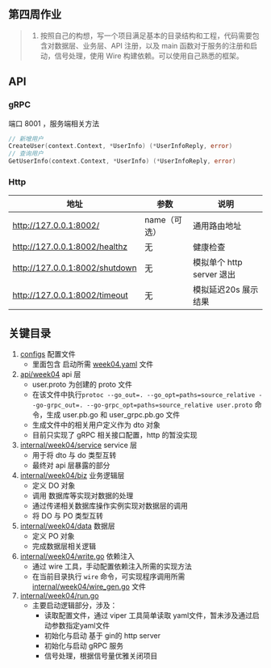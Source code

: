 ## 第四周作业
> 1. 按照自己的构想，写一个项目满足基本的目录结构和工程，代码需要包含对数据层、业务层、API 注册，以及 main 函数对于服务的注册和启动，信号处理，使用 Wire 构建依赖。可以使用自己熟悉的框架。

## API
### gRPC
端口 8001 ，服务端相关方法
```Go
// 新增用户 
CreateUser(context.Context, *UserInfo) (*UserInfoReply, error)
// 查询用户
GetUserInfo(context.Context, *UserInfo) (*UserInfoReply, error)
```

### Http
| 地址 | 参数       | 说明                  |
|---|----------|---------------------|
| http://127.0.0.1:8002/| name（可选） | 通用路由地址              |
| http://127.0.0.1:8002/healthz| 无        | 健康检查                |
| http://127.0.0.1:8002/shutdown| 无        | 模拟单个 http server 退出 |
| http://127.0.0.1:8002/timeout| 无        | 模拟延迟20s 展示结果        |
## 关键目录
1. [configs](../../configs) 配置文件
    - 里面包含 启动所需 [week04.yaml](../../configs/week04.yaml) 文件
2. [api/week04](../../api/week04) api 层
   - user.proto 为创建的 proto 文件
   - 在该文件中执行`protoc --go_out=. --go_opt=paths=source_relative --go-grpc_out=. --go-grpc_opt=paths=source_relative user.proto` 命令，生成 user.pb.go 和  user_grpc.pb.go 文件
   - 生成文件中的相关用户定义作为 dto 对象
   - 目前只实现了 gRPC 相关接口配置，http 的暂没实现
3. [internal/week04/service](service)  service 层
   - 用于将 dto 与 do 类型互转
   - 最终对 api 层暴露的部分
4. [internal/week04/biz](biz) 业务逻辑层
   - 定义 DO 对象
   - 调用 数据库等实现对数据的处理
   - 通过传递相关数据库操作实例实现对数据层的调用
   - 将 DO 与 PO 类型互转
5. [internal/week04/data](data) 数据层
   - 定义 PO 对象 
   - 完成数据层相关逻辑
6. [internal/week04/write.go](write.go) 依赖注入
   - 通过 wire 工具，手动配置依赖注入所需的实现方法 
   - 在当前目录执行 `wire` 命令，可实现程序调用所需 [internal/week04/wire_gen.go](wire_gen.go) 文件
7. [internal/week04/run.go](run.go) 
   - 主要启动逻辑部分，涉及：
     - 读取配置文件，通过 viper 工具简单读取 yaml文件，暂未涉及通过启动参数指定yaml文件
     - 初始化与启动 基于 gin的 http server
     - 初始化与启动 gRPC 服务
     - 信号处理，根据信号量优雅关闭项目